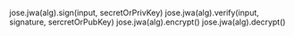 jose.jwa(alg).sign(input, secretOrPrivKey)
jose.jwa(alg).verify(input, signature, sercretOrPubKey)
jose.jwa(alg).encrypt()
jose.jwa(alg).decrypt()